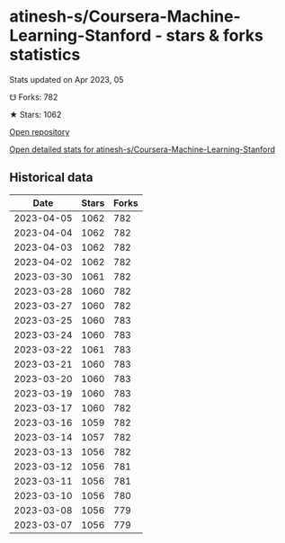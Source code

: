 # atinesh-s/Coursera-Machine-Learning-Stanford - stars & forks statistics

Stats updated on Apr 2023, 05

☋ Forks: 782

★ Stars: 1062

[Open repository](https://github.com/atinesh-s/Coursera-Machine-Learning-Stanford)

[Open detailed stats for atinesh-s/Coursera-Machine-Learning-Stanford](https://reviewgithub.com/rep/atinesh-s/Coursera-Machine-Learning-Stanford)

## Historical data
| Date | Stars | Forks |
|------|-------|-------|
| 2023-04-05 | 1062 | 782 | 
| 2023-04-04 | 1062 | 782 | 
| 2023-04-03 | 1062 | 782 | 
| 2023-04-02 | 1062 | 782 | 
| 2023-03-30 | 1061 | 782 | 
| 2023-03-28 | 1060 | 782 | 
| 2023-03-27 | 1060 | 782 | 
| 2023-03-25 | 1060 | 783 | 
| 2023-03-24 | 1060 | 783 | 
| 2023-03-22 | 1061 | 783 | 
| 2023-03-21 | 1060 | 783 | 
| 2023-03-20 | 1060 | 783 | 
| 2023-03-19 | 1060 | 783 | 
| 2023-03-17 | 1060 | 782 | 
| 2023-03-16 | 1059 | 782 | 
| 2023-03-14 | 1057 | 782 | 
| 2023-03-13 | 1056 | 782 | 
| 2023-03-12 | 1056 | 781 | 
| 2023-03-11 | 1056 | 781 | 
| 2023-03-10 | 1056 | 780 | 
| 2023-03-08 | 1056 | 779 | 
| 2023-03-07 | 1056 | 779 | 

